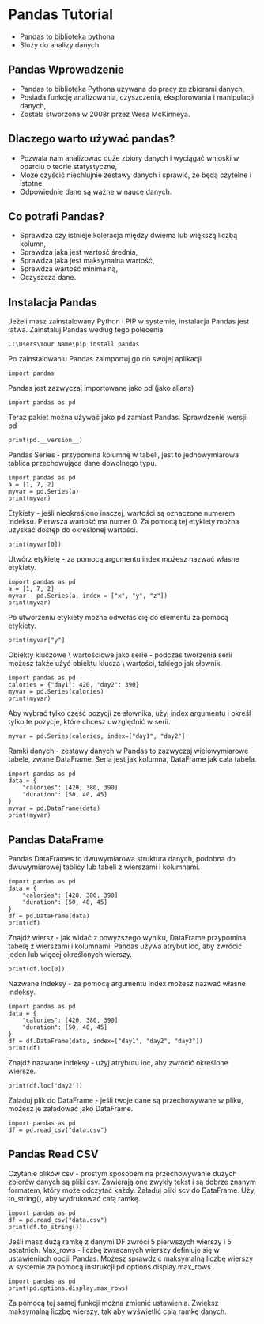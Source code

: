 # Pandas Tutorial
- Pandas to biblioteka pythona
- Służy do analizy danych

## Pandas Wprowadzenie
- Pandas to biblioteka Pythona używana do pracy ze zbiorami danych,
- Posiada funkcję analizowania, czyszczenia, eksplorowania i manipulacji danych,
- Została stworzona w 2008r przez Wesa McKinneya.

## Dlaczego warto używać pandas?
- Pozwala nam analizować duże zbiory danych i wyciągać wnioski w oparciu o teorie statystyczne,
- Może czyścić niechlujnie zestawy danych i sprawić, że będą czytelne i istotne,
- Odpowiednie dane są ważne w nauce danych.

## Co potrafi Pandas?
- Sprawdza czy istnieje koleracja między dwiema lub większą liczbą kolumn,
- Sprawdza jaka jest wartość średnia,
- Sprawdza jaka jest maksymalna wartość,
- Sprawdza wartość minimalną,
- Oczyszcza dane.

## Instalacja Pandas
Jeżeli masz zainstalowany Python i PIP w systemie, instalacja Pandas jest łatwa. Zainstaluj Pandas według tego polecenia:
```
C:\Users\Your Name\pip install pandas
```
Po zainstalowaniu Pandas zaimportuj go do swojej aplikacji
```
import pandas
```
Pandas jest zazwyczaj importowane jako pd (jako alians)
```
import pandas as pd
```
Teraz pakiet można używać jako pd zamiast Pandas.
Sprawdzenie wersjii pd 
```
print(pd.__version__)
```
Pandas Series - przypomina kolumnę w tabeli, jest to jednowymiarowa tablica przechowująca dane dowolnego typu.
```
import pandas as pd
a = [1, 7, 2]
myvar = pd.Series(a)
print(myvar)
```
Etykiety - jeśli nieokreślono inaczej, wartości są oznaczone numerem indeksu. Pierwsza wartość ma numer 0. Za pomocą tej etykiety można uzyskać dostęp do określonej wartości.
```
print(myvar[0])
```
Utwórz etykietę - za pomocą argumentu index możesz nazwać własne etykiety.
```
import pandas as pd
a = [1, 7, 2]
myvar - pd.Series(a, index = ["x", "y", "z"])
print(myvar)
```
Po utworzeniu etykiety można odwołaś cię do elementu za pomocą etykiety.
```
print(myvar["y"]
```
Obiekty kluczowe \ wartościowe jako serie - podczas tworzenia serii możesz także użyć obiektu klucza \ wartości, takiego jak słownik.
```
import pandas as pd
calories = {"day1": 420, "day2": 390}
myvar = pd.Series(calories)
print(myvar)
```
Aby wybrać tylko część pozycji ze słownika, użyj index argumentu i określ tylko te pozycje, które chcesz uwzględnić w serii.
```
myvar = pd.Series(calories, index=["day1", "day2"]
```
Ramki danych - zestawy danych w Pandas to zazwyczaj wielowymiarowe tabele, zwane DataFrame. Seria jest jak kolumna, DataFrame jak cała tabela.
```
import pandas as pd
data = {
    "calories": [420, 380, 390]
    "duration": [50, 40, 45]
}
myvar = pd.DataFrame(data)
print(myvar)
```

## Pandas DataFrame
Pandas DataFrames to dwuwymiarowa struktura danych, podobna do dwuwymiarowej tablicy lub tabeli z wierszami i kolumnami.
```
import pandas as pd
data = {
    "calories": [420, 380, 390]
    "duration": [50, 40, 45]
}
df = pd.DataFrame(data)
print(df)
```
Znajdź wiersz - jak widać z powyższego wyniku, DataFrame przypomina tabelę z wierszami i kolumnami. Pandas używa atrybut loc, aby zwrócić jeden lub więcej określonych wierszy.
```
print(df.loc[0])
```
Nazwane indeksy - za pomocą argumentu index możesz nazwać własne indeksy.
```
import pandas as pd
data = {
    "calories": [420, 380, 390]
    "duration": [50, 40, 45]
}
df = df.DataFrame(data, index=["day1", "day2", "day3"])
print(df)
```
Znajdź nazwane indeksy - użyj atrybutu loc, aby zwrócić określone wiersze.
```
print(df.loc["day2"])
```
Załaduj plik do DataFrame - jeśli twoje dane są przechowywane w pliku, możesz je załadować jako DataFrame.
```
import pandas as pd
df = pd.read_csv("data.csv")
```

## Pandas Read CSV
Czytanie plików csv - prostym sposobem na przechowywanie dużych zbiorów danych są pliki csv. Zawierają one zwykły tekst i są dobrze znanym formatem, który może odczytać każdy.
Załaduj pliki scv do DataFrame. Użyj to_string(), aby wydrukować całą ramkę.
```
import pandas as pd
df = pd.read_csv("data.csv")
print(df.to_string())
```
Jeśli masz dużą ramkę z danymi DF zwróci 5 pierwszych wierszy i 5 ostatnich.
Max_rows - liczbę zwracanych wierszy definiuje się w ustawieniach opcjii Pandas. Możesz sprawdzić maksymalną liczbę wierszy w systemie za pomocą instrukcji pd.options.display.max_rows.
```
import pandas as pd
print(pd.options.display.max_rows)
```
Za pomocą tej samej funkcji można zmienić ustawienia. Zwiększ maksymalną liczbę wierszy, tak aby wyświetlić całą ramkę danych.



